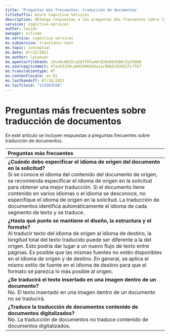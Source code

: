 ```yaml
---
title: 'Preguntas más frecuentes: traducción de documentos'
titleSuffix: Azure Cognitive Services
description: Obtenga respuestas a las preguntas más frecuentes sobre la traducción de documentos en el servicio Translator de Azure Cognitive Services.
services: cognitive-services
author: laujan
manager: nitinme
ms.service: cognitive-services
ms.subservice: translator-text
ms.topic: conceptual
ms.date: 07/15/2021
ms.author: lajanuar
ms.openlocfilehash: 18ce8c8032ca56ff0fa4dc039e862686c5a33d88
ms.sourcegitcommit: 47ac63339ca645096bd3a1ac96b5192852fc7fb7
ms.translationtype: HT
ms.contentlocale: es-ES
ms.lasthandoff: 07/16/2021
ms.locfileid: "114363558"
---
```

# <a name="document-translation-faq"></a>Preguntas más frecuentes sobre traducción de documentos

En este artículo se incluyen respuestas a preguntas frecuentes sobre traducción de documentos.

|Preguntas más frecuentes|
|:--|
|**¿Cuándo debo especificar el idioma de origen del documento en la solicitud?**<br/>Si se conoce el idioma del contenido del documento de origen, se recomienda especificar el idioma de origen en la solicitud para obtener una mejor traducción. Si el documento tiene contenido en varios idiomas o el idioma se desconoce, no especifique el idioma de origen en la solicitud. La traducción de documentos identifica automáticamente el idioma de cada segmento de texto y se traduce.|
|**¿Hasta qué punto se mantiene el diseño, la estructura y el formato?**<br/>Al traducir texto del idioma de origen al idioma de destino, la longitud total del texto traducido puede ser diferente a la del origen.  Esto podría dar lugar a un nuevo flujo de texto entre páginas. Es posible que las mismas fuentes no estén disponibles en el idioma de origen y de destino. En general, se aplica el mismo estilo de fuente en el idioma de destino para que el formato se parezca lo más posible al origen.|
|**¿Se traducirá el texto insertado en una imagen dentro de un documento?**<br/>No. El texto insertado en una imagen dentro de un documento no se traducirá.|
|**¿Traduce la traducción de documentos contenido de documentos digitalizados?**<br/>No. La traducción de documentos no traduce contenido de documentos digitalizados.|



